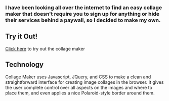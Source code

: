 ### I have been looking all over the internet to find an easy collage maker that doesn't require you to sign up for anything or hide their services behind a paywall, so I decided to make my own. 

## Try it Out!
[Click here](https://dgill218.github.io/Collage-Maker/) to try out the collage maker 

## Technology
Collage Maker uses Javascript, JQuery, and CSS to make a clean and straightforward interface for creating image collages in the browser. It gives the user complete control over all aspects on the images and where to place them, and even applies a nice Polaroid-style border around them.
